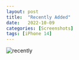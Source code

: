 ```yaml
---
layout: post
title:  "Recently Added"
date:   2022-10-09
categories: [Screenshots]
tags: [iPhone 14]
---
```


![recently](/assets/img/2022/10/recently.png)
